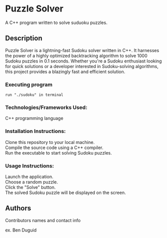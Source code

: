 # Puzzle Solver

A C++ program written to solve suduoku puzzles.

## Description

Puzzle Solver is a lightning-fast Sudoku solver written in C++. It harnesses the power of a highly optimized backtracking 
algorithm to solve 1000 Sudoku puzzles in 0.1 seconds. Whether you're a Sudoku enthusiast looking for quick solutions or a 
developer interested in Sudoku-solving algorithms, this project provides a blazingly fast and efficient solution.

### Executing program

```
run "./sudoku" in terminal
```

### Technologies/Frameworks Used:

C++ programming language

### Installation Instructions:

Clone this repository to your local machine.
<br/>Compile the source code using a C++ compiler.
<br/>Run the executable to start solving Sudoku puzzles.

### Usage Instructions:

Launch the application.
<br/>Choose a random puzzle.
<br/>Click the "Solve" button.
<br/>The solved Sudoku puzzle will be displayed on the screen.

## Authors

Contributors names and contact info

ex. Ben Duguid
